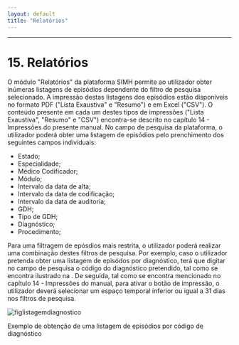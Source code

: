 ```yaml
---
layout: default
title: "Relatórios"
---
```



---
<div id="relatorios"></div>

# 15. Relatórios

O módulo "Relatórios" da plataforma SIMH permite ao utilizador obter inúmeras listagens de episódios dependente do filtro de pesquisa selecionado. A impressão destas listagens dos episódios estão disponíveis no formato PDF ("Lista Exaustiva" e "Resumo") e em Excel ("CSV"). O conteúdo presente em cada um destes tipos de impressões ("Lista Exaustiva", "Resumo" e "CSV") encontra-se descrito no capítulo 14 - Impressões do presente manual.
No campo de pesquisa da plataforma, o utilizador poderá obter uma listagem de episódios pelo prenchimento dos seguintes campos individuais: 

* Estado;
* Especialidade;
* Médico Codificador; 
* Módulo;
* Intervalo da data de alta;
* Intervalo da data de codificação; 
* Intervalo da data de auditoria;
* GDH;
* Tipo de GDH; 
* Diagnóstico;
* Procedimento;


Para uma filtragem de epósdios mais restrita, o utilizador poderá realizar uma combinação destes filtros de pesquisa. Por exemplo, caso o utilizador pretenda obter uma listagem de episódos por diagnóstico, terá que digitar no campo de pesquisa o código do diagnóstico pretendido, tal como se encontra ilustrado na [](#figlistagemdiagnostico). De seguida, tal como se encontra mencionado no capítulo 14 - Impressões do manual, para ativar o botão de impressão, o utilizador deverá selecionar um espaço temporal inferior ou igual a 31 dias nos filtros de pesquisa. 

![figlistagemdiagnostico](img/listagemdiagnostico.png) 

<p class="caption" id="figlistagemdiagnostico">Exemplo de obtenção de uma listagem de episódios por código de diagnóstico</p>





